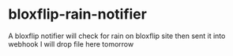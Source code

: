 # bloxflip-rain-notifier
A bloxflip notifier will check for rain on bloxflip site then sent it into webhook
I will drop file here tomorrow
